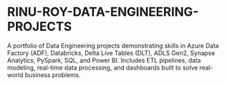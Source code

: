 # RINU-ROY-DATA-ENGINEERING-PROJECTS
A portfolio of Data Engineering projects demonstrating skills in Azure Data Factory (ADF), Databricks, Delta Live Tables (DLT), ADLS Gen2, Synapse Analytics, PySpark, SQL, and Power BI. Includes ETL pipelines, data modeling, real-time data processing, and dashboards built to solve real-world business problems.

